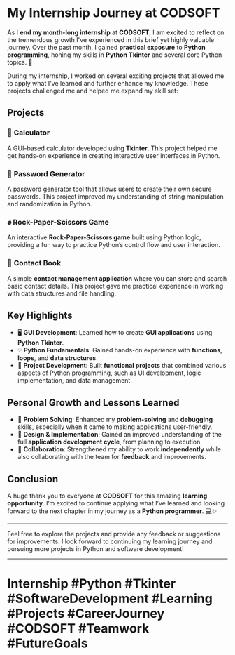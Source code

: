 # My Internship Journey at CODSOFT

As I **end my month-long internship** at **CODSOFT**, I am excited to reflect on the tremendous growth I've experienced in this brief yet highly valuable journey. Over the past month, I gained **practical exposure** to **Python programming**, honing my skills in **Python Tkinter** and several core Python topics. 🚀

During my internship, I worked on several exciting projects that allowed me to apply what I've learned and further enhance my knowledge. These projects challenged me and helped me expand my skill set:

## Projects

### 🧮 **Calculator**
A GUI-based calculator developed using **Tkinter**. This project helped me get hands-on experience in creating interactive user interfaces in Python.

### 🔑 **Password Generator**
A password generator tool that allows users to create their own secure passwords. This project improved my understanding of string manipulation and randomization in Python.

### ✊ **Rock-Paper-Scissors Game**
An interactive **Rock-Paper-Scissors game** built using Python logic, providing a fun way to practice Python’s control flow and user interaction.

### 📱 **Contact Book**
A simple **contact management application** where you can store and search basic contact details. This project gave me practical experience in working with data structures and file handling.

## Key Highlights

- 🖥️ **GUI Development**: Learned how to create **GUI applications** using **Python Tkinter**.
- 💡 **Python Fundamentals**: Gained hands-on experience with **functions**, **loops**, and **data structures**.
- 🔧 **Project Development**: Built **functional projects** that combined various aspects of Python programming, such as UI development, logic implementation, and data management.

## Personal Growth and Lessons Learned

- 🧠 **Problem Solving**: Enhanced my **problem-solving** and **debugging** skills, especially when it came to making applications user-friendly.
- 📐 **Design & Implementation**: Gained an improved understanding of the full **application development cycle**, from planning to execution.
- 🤝 **Collaboration**: Strengthened my ability to work **independently** while also collaborating with the team for **feedback** and improvements.

## Conclusion

A huge thank you to everyone at **CODSOFT** for this amazing **learning opportunity**. I’m excited to continue applying what I’ve learned and looking forward to the next chapter in my journey as a **Python programmer**. 💻✨

---

Feel free to explore the projects and provide any feedback or suggestions for improvements. I look forward to continuing my learning journey and pursuing more projects in Python and software development!

---

# Internship #Python #Tkinter #SoftwareDevelopment #Learning #Projects #CareerJourney #CODSOFT #Teamwork #FutureGoals
